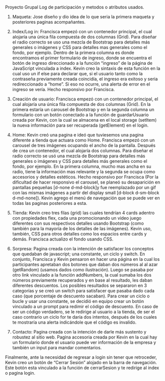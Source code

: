 Proyecto Grupal
Log de participación y metodos o atributos usados. 

1. Maqueta:
Jose diseño y dio idea de lo que seria la primera maqueta y posteriores paginas acompañantes. 

2. Index/Log in:
Francisca empezó con un contenedor principal, el cual alojaría una única fila compuesta de dos columnas (Grid). Para diseñar el radio correcto se uso una mezcla de Bootstrap para detalles más generales o imágenes y CSS para detalles mas generales como el fondo, por ejemplo. Dentro de la primera columna es donde encontramos el primer formulario de ingreso, donde se encuentra el botón de ingreso direccionado a la función “ingreso” de la página de JavaScript vinculada a index. Kevin creo la sintaxis de esta función en la cual uso un if else para declarar que, si el usuario tanto como la contraseña previamente creada coincidía, el ingreso era exitoso y seria redireccionado a “home”. Si eso no ocurre, una alerta de error en el ingreso se vería. Hecho responsivo por Francisca. 

3. Creación de usuario:
Francisca empezó con un contenedor principal, el cual alojaría una única fila compuesta de dos columnas (Grid). En la primera estaría un carousel de Bootstrap y en la segunda columna un formulario con un botón conectado a la función de guardarUsuario creada por Kevin, con la cual se almacena en el local storage (setItem) la nueva información para ser recuperada (getElement) en el login. 

4. Home:
Kevin creó una pagina e ideó que tuviesemos una pagina diferente a tienda que actuara como Home. Francisca empezó con un carousel de tres imágenes ocupando el ancho de la pantalla. Después de crea un contenedor, el cual alojaría dos columnas. Para diseñar el radio correcto se usó una mezcla de Bootstrap para detalles más generales o imágenes y CSS para detalles más generales como el fondo, por ejemplo. En la primera columna, mucho mas ancha en su radio, tiene la información mas relevante y la segunda se ocupa como accesorios y detalles estéticos. Hecho responsivo por Francisca (Por la dificultad de hacer responsivo el carousel, se planeó su desaparición en pantallas pequeñas [d-none d-md-block]y fue reemplazado por un gif con las mismas imágenes a partir del display small [d-block d-sm-block d-md-none]). Kevin agrego el menú de navegación que se puede ver en todas las paginas posteriores a esta. 


5. Tienda:
Kevin creo tres filas (grid) las cuales tendrían 4 cards adentro con propiedades flex, cada una promocionando un video juego diferentes con sus respectivos detalles usando Bootstrap (como también para la mayoría de los detalles de las imágenes). Kevin uso, también, CSS para otros detalles como los espacios entre cards y demás. Francisca actualizo el fondo usando CSS.  

6. Sorpresa:
Pagina creada con la intención de satisfacer los conceptos que quedaban de javascript; una constante, un ciclo y switch. En conjunto, Francisca y Kevin pensaron en hacer una página en la cual los participantes apretaban dos botones que daban dos números al al azar (getRandom) (usamos dados como ilustración). Luego se pasaba por otro link vinculado a la función addNumbers, la cual sumaba los dos números previamente recuperados y en base al resultado, les daban diferentes descuentos. Los posibles resultados se separaron en 3 categorías y se creó un switch para satisfacer que pasaba dado cada caso (que porcentaje de descuento sacaban). 
Para crear un ciclo o bucle y usar una constante, se decidió en equipo crear un botón vinculado a un prompt para redimir el código de descuento. En caso de ser un código verdadero, se le redirige al usuario a la tienda, de ser el caso contrario un ciclo for te daría dos intentos, después de los cuales te mostraría una alerta indicándole que el código es invalido.


7. Contacto: 
Pagina creada con la intención de darle más sustento y robustez al sitio web. Pagina accesoria creada por Kevin en la cual hay un formulario donde el usuario puede ver información de la empresa y también un input para mandar comentarios. 

Finalmente, ante la necesidad de regresar a login sin tener que retroceder, Kevin creo un botón de “Cerrar Sesión” alojado en la barra de navegación. Este botón esta vinculado a la función de cerrarSesion y te redirige al index o pagina login. 





